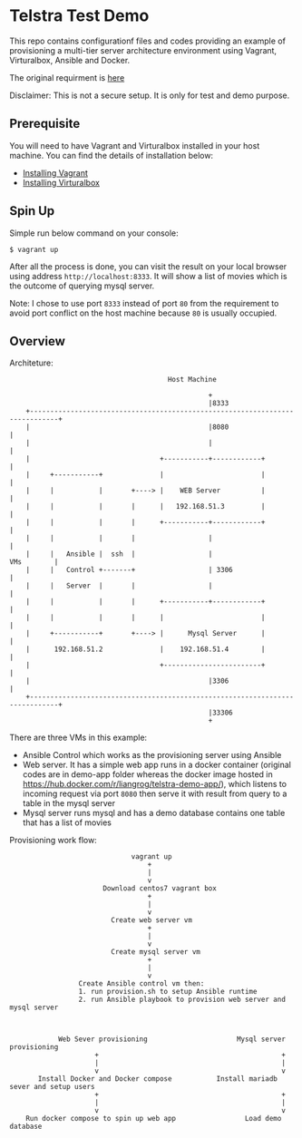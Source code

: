 Telstra Test Demo
====
This repo contains configurationf files and codes providing an example of provisioning a  multi-tier server architecture environment using Vagrant, Virturalbox, Ansible and Docker.

The original requirment is [here](requirement.md)

Disclaimer: This is not a secure setup. It is only for test and demo purpose.

Prerequisite
----
You will need to have Vagrant and Virturalbox installed in your host machine. You can find the details of installation below:

- [Installing Vagrant](https://www.vagrantup.com/docs/installation/)
- [Installing Virturalbox](https://www.virtualbox.org)

Spin Up
----
Simple run below command on your console:

    $ vagrant up

After all the process is done, you can visit the result on your local browser using address `http://localhost:8333`. It will show a list of movies which is the outcome of querying mysql server.

Note: I chose to use port `8333` instead of port `80` from the requirement to avoid port conflict on the host machine because `80` is usually occupied.

Overview
----
Architeture:

                                           Host Machine

                                                     +
                                                     |8333
        +-----------------------------------------------------------------------------+
        |                                            |8080                            |
        |                                            |                                |
        |                                +-----------+------------+                   |
        |     +-----------+              |                        |                   |
        |     |           |       +----> |    WEB Server          |                   |
        |     |           |       |      |   192.168.51.3         |                   |
        |     |           |       |      +-----------+------------+                   |
        |     |           |       |                  |                                |
        |     |   Ansible |  ssh  |                  |                     VMs        |
        |     |   Control +-------+                  | 3306                           |
        |     |   Server  |       |                  |                                |
        |     |           |       |      +-----------+------------+                   |
        |     |           |       |      |                        |                   |
        |     +-----------+       +----> |      Mysql Server      |                   |
        |      192.168.51.2              |    192.168.51.4        |                   |
        |                                +------------------------+                   |
        |                                            |3306                            |
        +-----------------------------------------------------------------------------+
                                                     |33306
                                                     +


There are three VMs in this example:

- Ansible Control which works as the provisioning server using Ansible
- Web server. It has a simple web app runs in a docker container (original codes are in demo-app folder whereas the docker image hosted in https://hub.docker.com/r/liangrog/telstra-demo-app/), which listens to incoming request via port `8080` then serve it with result from query to a table in the mysql server
- Mysql server runs mysql and has a demo database contains one table that has a list of movies

Provisioning work flow:

                                  vagrant up
                                      +
                                      |
                                      v
                           Download centos7 vagrant box
                                      +
                                      |
                                      v
                             Create web server vm
                                      +
                                      |
                                      v
                             Create mysql server vm
                                      +
                                      |
                                      v
                     Create Ansible control vm then:
                     1. run provision.sh to setup Ansible runtime
                     2. run Ansible playbook to provision web server and mysql server



                Web Sever provisioning                      Mysql server provisioning
                         +                                             +
                         |                                             |
                         v                                             v
           Install Docker and Docker compose           Install mariadb sever and setup users
                         +                                             +
                         |                                             |
                         v                                             v
        Run docker compose to spin up web app                 Load demo database


